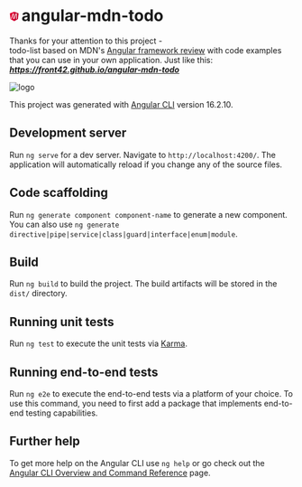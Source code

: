 # <img src="./src/favicon.png" alt="Angular MDN ToDo" width="17" height="17"/>&#8239;angular-mdn-todo
Thanks for your attention to this project -  
todo-list based on MDN's [Angular framework review](https://developer.mozilla.org/ru/docs/Learn/Tools_and_testing/Client-side_JavaScript_frameworks/Angular_getting_started) with code examples  
that you can use in your own application. Just like this:  
***https://front42.github.io/angular-mdn-todo***  

<img src="https://rolling-scopes-school.github.io/front42-JSFE2021Q1/presentation/z/front42.jpg" alt="logo" width="107" height="40"/>  

This project was generated with [Angular CLI](https://github.com/angular/angular-cli) version 16.2.10.  
## Development server

Run `ng serve` for a dev server. Navigate to `http://localhost:4200/`. The application will automatically reload if you change any of the source files.

## Code scaffolding

Run `ng generate component component-name` to generate a new component. You can also use `ng generate directive|pipe|service|class|guard|interface|enum|module`.

## Build

Run `ng build` to build the project. The build artifacts will be stored in the `dist/` directory.

## Running unit tests

Run `ng test` to execute the unit tests via [Karma](https://karma-runner.github.io).

## Running end-to-end tests

Run `ng e2e` to execute the end-to-end tests via a platform of your choice. To use this command, you need to first add a package that implements end-to-end testing capabilities.

## Further help

To get more help on the Angular CLI use `ng help` or go check out the [Angular CLI Overview and Command Reference](https://angular.io/cli) page.
